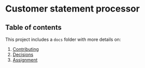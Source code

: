 # Customer statement processor

## Table of contents

This project includes a `docs` folder with more details on:

1. [Contributing](docs/contributing.md)
2. [Decisions](docs/decisions.md)
3. [Assignment](docs/assignment.md)
